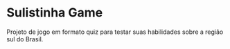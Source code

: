 # Sulistinha Game

Projeto de jogo em formato quiz para testar suas habilidades sobre a região sul do Brasil.
